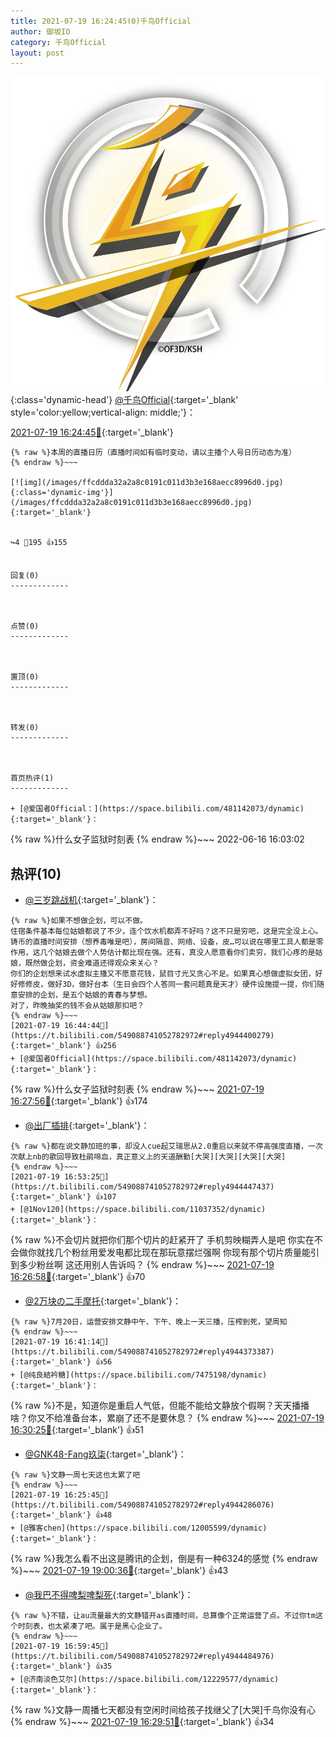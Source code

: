 ```yaml
---
title: 2021-07-19 16:24:45(0)千鸟Official
author: 御坂IO
category: 千鸟Official
layout: post
---
```


![img](/images/d7235309f85c0e1aec9d4ca9b6be983202228f8e.jpg){:class='dynamic-head'}
[@千鸟Official](https://space.bilibili.com/553771121/dynamic){:target='_blank' style='color:yellow;vertical-align: middle;'}：

[2021-07-19 16:24:45🔗](https://t.bilibili.com/549088741052782972){:target='_blank'}

~~~
{% raw %}本周的直播日历（直播时间如有临时变动，请以主播个人号日历动态为准）
{% endraw %}~~~

[![img](/images/ffcddda32a2a8c0191c011d3b3e168aecc8996d0.jpg){:class='dynamic-img'}](/images/ffcddda32a2a8c0191c011d3b3e168aecc8996d0.jpg){:target='_blank'}


↪️4 💬195 👍155


回复(0)
-------------



点赞(0)
-------------



置顶(0)
-------------



转发(0)
-------------



首页热评(1)
-------------

+ [@爱国者Official：](https://space.bilibili.com/481142073/dynamic){:target='_blank'}：
~~~
{% raw %}什么女子监狱时刻表
{% endraw %}~~~
2022-06-16 16:03:02


热评(10)
-------------

+ [@三岁跳战机](https://space.bilibili.com/150588505/dynamic){:target='_blank'}：
~~~
{% raw %}如果不想做企划，可以不做。
住宿条件基本每位姑娘都说了不少，连个饮水机都弄不好吗？这不只是穷吧，这是完全没上心。铸币的直播时间安排（想养毒唯是吧），房间隔音、网络、设备，皮…可以说在哪里工具人都是零作用，这几个姑娘去做个人势估计都比现在强。还有，真没人愿意看你们卖穷，我们心疼的是姑娘，既然做企划，资金难道还得观众来关心？
你们的企划想来试水虚拟主播又不愿意花钱，鼠目寸光又贪心不足。如果真心想做虚拟女团，好好修修皮，做好3D，做好台本（生日会四个人答同一套问题真是天才）硬件设施提一提，你们随意安排的企划，是五个姑娘的青春与梦想。
对了，昨晚抽奖的钱不会从姑娘那扣吧？
{% endraw %}~~~
[2021-07-19 16:44:44🔗](https://t.bilibili.com/549088741052782972#reply4944400279){:target='_blank'} 👍256
+ [@爱国者Official](https://space.bilibili.com/481142073/dynamic){:target='_blank'}：
~~~
{% raw %}什么女子监狱时刻表
{% endraw %}~~~
[2021-07-19 16:27:56🔗](https://t.bilibili.com/549088741052782972#reply4944300440){:target='_blank'} 👍174
+ [@出厂插排](https://space.bilibili.com/283344926/dynamic){:target='_blank'}：
~~~
{% raw %}都在说文静加班的事，却没人cue起艾瑞思从2.0重启以来就不停高强度直播，一次次献上nb的歌回导致杜鹃啼血，真正意义上的天道酬勤[大哭][大哭][大哭][大哭]
{% endraw %}~~~
[2021-07-19 16:53:25🔗](https://t.bilibili.com/549088741052782972#reply4944447437){:target='_blank'} 👍107
+ [@1Nov120](https://space.bilibili.com/11037352/dynamic){:target='_blank'}：
~~~
{% raw %}不会切片就把你们那个切片的赶紧开了 手机剪映糊弄人是吧 你实在不会做你就找几个粉丝用爱发电都比现在那玩意摆烂强啊 你现有那个切片质量能引到多少粉丝啊 这还用别人告诉吗？
{% endraw %}~~~
[2021-07-19 16:26:58🔗](https://t.bilibili.com/549088741052782972#reply4944295480){:target='_blank'} 👍70
+ [@2万块の二手摩托](https://space.bilibili.com/12700681/dynamic){:target='_blank'}：
~~~
{% raw %}7月20日，运营安排文静中午、下午、晚上一天三播，压榨到死，望周知
{% endraw %}~~~
[2021-07-19 16:41:14🔗](https://t.bilibili.com/549088741052782972#reply4944373387){:target='_blank'} 👍56
+ [@纯良結衿糖](https://space.bilibili.com/7475198/dynamic){:target='_blank'}：
~~~
{% raw %}不是，知道你是重启人气低，但能不能给文静放个假啊？天天播播啥？你又不给准备台本，累崩了还不是要休息？
{% endraw %}~~~
[2021-07-19 16:30:25🔗](https://t.bilibili.com/549088741052782972#reply4944312149){:target='_blank'} 👍51
+ [@GNK48-Fang玖柒](https://space.bilibili.com/239858054/dynamic){:target='_blank'}：
~~~
{% raw %}文静一周七天这也太累了吧
{% endraw %}~~~
[2021-07-19 16:25:45🔗](https://t.bilibili.com/549088741052782972#reply4944286076){:target='_blank'} 👍48
+ [@雅客chen](https://space.bilibili.com/12005599/dynamic){:target='_blank'}：
~~~
{% raw %}我怎么看不出这是腾讯的企划，倒是有一种6324的感觉
{% endraw %}~~~
[2021-07-19 19:00:36🔗](https://t.bilibili.com/549088741052782972#reply4945341273){:target='_blank'} 👍43
+ [@我巴不得啤梨啤梨死](https://space.bilibili.com/45799680/dynamic){:target='_blank'}：
~~~
{% raw %}不错，让au流量最大的文静错开as直播时间，总算像个正常运营了点。不过你tm这个时刻表，也太紧凑了吧。属于是黑心企业了。
{% endraw %}~~~
[2021-07-19 16:59:45🔗](https://t.bilibili.com/549088741052782972#reply4944484976){:target='_blank'} 👍35
+ [@济南淡色艾尔](https://space.bilibili.com/12229577/dynamic){:target='_blank'}：
~~~
{% raw %}文静一周播七天都没有空闲时间给孩子找继父了[大哭]千鸟你没有心
{% endraw %}~~~
[2021-07-19 16:29:51🔗](https://t.bilibili.com/549088741052782972#reply4944311058){:target='_blank'} 👍34


